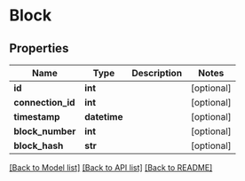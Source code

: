 # Block

## Properties
Name | Type | Description | Notes
------------ | ------------- | ------------- | -------------
**id** | **int** |  | [optional] 
**connection_id** | **int** |  | [optional] 
**timestamp** | **datetime** |  | [optional] 
**block_number** | **int** |  | [optional] 
**block_hash** | **str** |  | [optional] 

[[Back to Model list]](../README.md#documentation-for-models) [[Back to API list]](../README.md#documentation-for-api-endpoints) [[Back to README]](../README.md)


